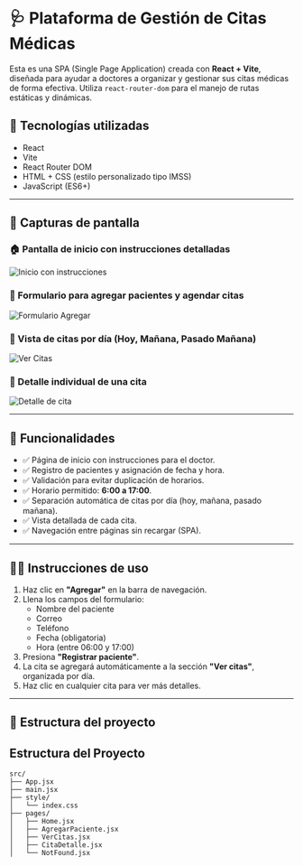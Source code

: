 # 🩺 Plataforma de Gestión de Citas Médicas

Esta es una SPA (Single Page Application) creada con **React + Vite**, diseñada para ayudar a doctores a organizar y gestionar sus citas médicas de forma efectiva. Utiliza `react-router-dom` para el manejo de rutas estáticas y dinámicas.

## 🚀 Tecnologías utilizadas

- React
- Vite
- React Router DOM
- HTML + CSS (estilo personalizado tipo IMSS)
- JavaScript (ES6+)

---

## 📸 Capturas de pantalla

### 🏠 Pantalla de inicio con instrucciones detalladas

![Inicio con instrucciones](https://i.postimg.cc/Wb9KCPwq/1.png)

### 🧾 Formulario para agregar pacientes y agendar citas

![Formulario Agregar](https://i.postimg.cc/pTt1zVR4/2.png)

### 📅 Vista de citas por día (Hoy, Mañana, Pasado Mañana)

![Ver Citas](https://i.postimg.cc/sxj6HnBJ/3.png)

### 📄 Detalle individual de una cita

![Detalle de cita](https://i.postimg.cc/RCdbJz8p/4.png)

---

## 📌 Funcionalidades

- ✅ Página de inicio con instrucciones para el doctor.
- ✅ Registro de pacientes y asignación de fecha y hora.
- ✅ Validación para evitar duplicación de horarios.
- ✅ Horario permitido: **6:00 a 17:00**.
- ✅ Separación automática de citas por día (hoy, mañana, pasado mañana).
- ✅ Vista detallada de cada cita.
- ✅ Navegación entre páginas sin recargar (SPA).

---

## 🧑‍⚕️ Instrucciones de uso

1. Haz clic en **"Agregar"** en la barra de navegación.
2. Llena los campos del formulario:
   - Nombre del paciente
   - Correo
   - Teléfono
   - Fecha (obligatoria)
   - Hora (entre 06:00 y 17:00)
3. Presiona **"Registrar paciente"**.
4. La cita se agregará automáticamente a la sección **"Ver citas"**, organizada por día.
5. Haz clic en cualquier cita para ver más detalles.

---

## 🔧 Estructura del proyecto
## Estructura del Proyecto

```plaintext
src/
├── App.jsx
├── main.jsx
├── style/
│   └── index.css
├── pages/
│   ├── Home.jsx
│   ├── AgregarPaciente.jsx
│   ├── VerCitas.jsx
│   ├── CitaDetalle.jsx
│   └── NotFound.jsx
```

